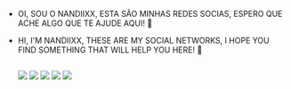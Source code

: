 - OI, SOU O NANDIIXX, ESTA SÃO MINHAS REDES SOCIAS, ESPERO QUE ACHE ALGO QUE TE AJUDE AQUI! 🤗
- HI, I'M NANDIIXX, THESE ARE MY SOCIAL NETWORKS, I HOPE YOU FIND SOMETHING THAT WILL HELP YOU HERE! 🤗

   ##
 
  <a 
     href="https://www.youtube.com/channel/UCJUq5KbYxUjSfzxzS-eojyw" 
     target="_blank" 
     rel="noopener noreferrer"> 
   <img src="https://img.shields.io/badge/YouTube-FF0000?style=for-the-badge&logo=youtube&logoColor=white"></a>
  <a 
     href="https://instagram.com/hernandiixx" 
     target="_blank" 
     rel="noopener noreferrer"> 
   <img src="https://img.shields.io/badge/-Instagram-%23E4405F?style=for-the-badge&logo=instagram&logoColor=white"></a>
  <a 
     href="https://twitter.com/Nandiixx" 
     target="_blank" 
     rel="noopener noreferrer"> 
   <img src="https://img.shields.io/badge/twitter-00acee?style=for-the-badge&logo=twitter&logoColor=white"></a>
  <a 
     href="https://www.twitch.tv/nandiixx" 
     target="_blank" 
     rel="noopener noreferrer"> 
   <img src="https://img.shields.io/badge/Twitch-9146FF?style=for-the-badge&logo=twitch&logoColor=white"></a>
  <a 
     href = "mailto:nandiixx.official@gmail.com" 
     target="_blank" 
     rel="noopener noreferrer"> 
   <img src="https://img.shields.io/badge/-Gmail-%23333?style=for-the-badge&logo=gmail&logoColor=white"></a>
 


